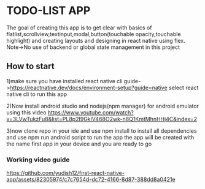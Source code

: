 # TODO-LIST APP

The goal of creating this app is to get clear with basics of flatlist,scrollview,textinput,modal,button(touchable opacity,touchable highlight) and creating layouts and designing in react native using flex.
Note->No use of backend or global state management in this project

## How to start

1)make sure you have installed react native cli
guide->https://reactnative.dev/docs/environment-setup?guide=native select react native cli to run this app

2)Now install android studio and nodejs(npm manager) for android emulator using this video
https://www.youtube.com/watch?v=3LVwTukzFu8&list=PL8p2I9GklV468O2wk-n8Q1KmtMhnHHj4C&index=2

3)now clone repo in your ide and use npm install to install all dependencies and use npm run android script to run the app the app will be created with the name first app in your device and you are ready to go

### Working video guide

https://github.com/yudish12/first-react-native-app/assets/82305974/c7c7654d-dc72-4166-8d87-388dd8a0421e
